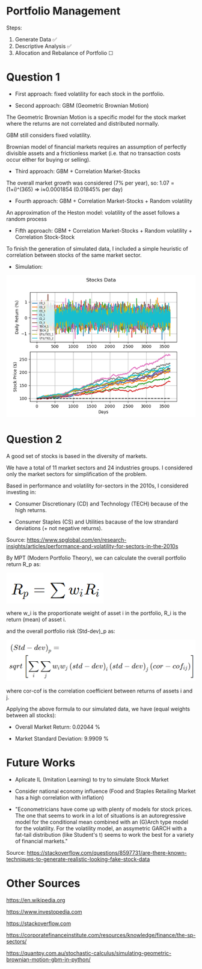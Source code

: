 # Portfolio Management

Steps:

1. Generate Data ✅
2. Descriptive Analysis ✅
3. Allocation and Rebalance of Portfolio ☐

# Question 1

* First approach: fixed volatility for each stock in the portfolio.

* Second approach: GBM (Geometric Brownian Motion)

The Geometric Brownian Motion is a specific model for the stock market where the returns are not correlated and distributed normally.

GBM still considers fixed volatility.

Brownian model of financial markets requires an assumption of perfectly divisible assets and a frictionless market (i.e. that no transaction costs occur either for buying or selling).

* Third approach: GBM + Correlation Market-Stocks

The overall market growth was considered (7% per year), so: 1.07 = (1+i)^(365) => i≈0.0001854 (0.01845% per day)

* Fourth approach: GBM + Correlation Market-Stocks + Random volatility

An approximation of the Heston model: volatility of the asset follows a random process

* Fifth approach: GBM + Correlation Market-Stocks + Random volatility + Correlation Stock-Stock

To finish the generation of simulated data, I included a simple heuristic of correlation between stocks of the same market sector.

* Simulation:

<img src="output/Sample-10stocks-3650days.png" alt="Stock Market Simulation">

# Question 2

A good set of stocks is based in the diversity of markets.

We have a total of 11 market sectors and 24 industries groups. I considered only the market sectors for simplification of the problem.

Based in performance and volatility for-sectors in the 2010s, I considered investing in:

* Consumer Discretionary (CD) and Technology (TECH) because of the high returns.

* Consumer Staples (CS) and Utilities bacause of the low strandard deviations (+ not negative returns).

Source: https://www.spglobal.com/en/research-insights/articles/performance-and-volatility-for-sectors-in-the-2010s

By MPT (Modern Portfolio Theory), we can calculate the overall portfolio return R_p as:

<img src="images/overall_portfolio_return.png" alt="Overall Portfolio Return Formula">

where w_i is the proportionate weight of asset i in the portfolio, R_i is the return (mean) of asset i.

and the overall portfolio risk (Std-dev)_p as:

<img src="images/overall_portfolio_risk.png" alt="Overall Portfolio Risk Formula">

where cor-cof is the correlation coefficient between returns of assets i and j.

Applying the above formula to our simulated data, we have (equal weights between all stocks):

* Overall Market Return: 0.02044 %

* Market Standard Deviation: 9.9909 %

# Future Works

* Aplicate IL (Imitation Learning) to try to simulate Stock Market

* Consider national economy influence (Food and Staples Retailing Market has a high correlation with inflation)

* "Econometricians have come up with plenty of models for stock prices. The one that seems to work in a lot of situations is an autoregressive model for the conditional mean combined with an (G)Arch type model for the volatility. For the volatility model, an assymetric GARCH with a fat-tail distribution (like Student's t) seems to work the best for a variety of financial markets."

Source: https://stackoverflow.com/questions/8597731/are-there-known-techniques-to-generate-realistic-looking-fake-stock-data

# Other Sources

https://en.wikipedia.org

https://www.investopedia.com

https://stackoverflow.com

https://corporatefinanceinstitute.com/resources/knowledge/finance/the-sp-sectors/

https://quantpy.com.au/stochastic-calculus/simulating-geometric-brownian-motion-gbm-in-python/
